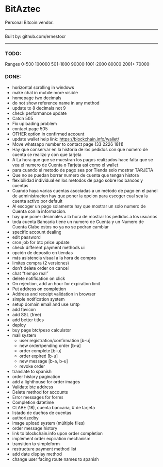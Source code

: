 # BitAztec

Personal Bitcoin vendor.

---

Built by: github.com/ernestocr

---

### TODO:

Ranges
  0-500      100000
  501-1000   90000
  1001-2000  80000
  2001+      70000


### DONE:

* horizontal scrolling in windows
* make chat in mobile more visible
* homepage two decimals
* do not show reference name in any method
* update to 8 decimals not 9
* check performance update
* Catch 505
* Fix uploading problem
* contact page 505
* OTHER option in confirmed account
* update wallet help link: https://blockchain.info/wallet/
* Move whatsapp number to contact page (33 2226 1811)
* Hay que conservar en la historia de los pedidos con que numero de cuenta se realizo y con que tarjeta
* A La hora que que se muestran los pagos realizados hace falta que se vea el numero de Cuenta o Tarjeta asi como el wallet
* para cuando el metodo de pago sea por Tienda solo mostrar TARJETA
* Que no se puedan borrar numero de cuenta que tengan histora 
* flexibilidad individual en los metodos de pago sobre los bancos y cuentas
* Cuando haya varias cuentas asociadas a un metodo de pago en el panel de administracion hay que poner la opcion para escoger cual sea la cuenta activo por default
* Al escoger un pago solamente hay que mostrar un solo numero de Cuenta con la informacion.
* hay que poner decimales a la hora de mostrar los pedidos a los usuarios
* toda cuenta Bancaria tiene un numero de Cuenta y un Numero de Cuenta Clabe estos no ya no se podran cambiar
* specific account dealing
* edit password
* cron job for btc price update
* check different payment methods ui
* opción de deposito en tiendas
* más asistencia visual a la hora de compra
* limites compra (2 versiones)
* don’t delete order on cancel
* chat “tiempo real”
* delete notification on click
* On rejection, add an hour for expiration limit
* Put address on completion
* Address and receipt validation in browser
* simple notification system
* setup domain email and use smtp
* add favicon
* add SSL (free)
* add better titles
* deploy
* buy page btc/peso calculator
* mail system
  * user registration/confirmation [b-u]
  * new order/pending order [b-a]
  * order complete [b-u]
  * order expired [b-u]
  * new message [b-a, b-u]
  * revoke order
* translate to spanish
* order history pagination
* add a lighthouse for order images
* Validate btc address
* Delete method for accounts
* Error messages for forms
* Completion datetime
* CLABE (18), cuenta bancaria, # de tarjeta
* listado de dueños de cuentas
* authorizedby
* image upload system (múltiple files)
* order message history
* link to blockchain.info upon order completion
* implement order expiration mechanism
* transition to simpleform
* restructure payment method list
* add date display method
* change user facing route names to spanish
